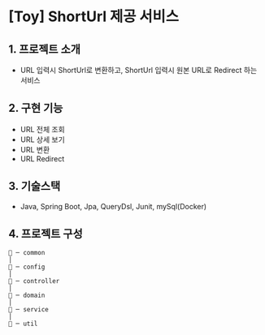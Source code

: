 # [Toy] ShortUrl 제공 서비스

## 1. 프로젝트 소개
* URL 입력시 ShortUrl로 변환하고, ShortUrl 입력시 원본 URL로 Redirect 하는 서비스

## 2. 구현 기능
* URL 전체 조회
* URL 상세 보기
* URL 변환
* URL Redirect

## 3. 기술스택
* Java, Spring Boot, Jpa, QueryDsl, Junit, mySql(Docker)

## 4. 프로젝트 구성
```
📂 ─ common
│
📂 ─ config
│
📂 ─ controller
│
📂 ─ domain
│
📂 ─ service
│
📂 ─ util
```


